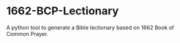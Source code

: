 # 1662-BCP-Lectionary
A python tool to generate a Bible lectionary based on 1662 Book of Common Prayer.

